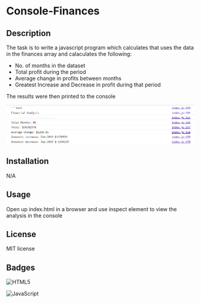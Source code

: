# Console-Finances

## Description

The task is to write a javascript program which calculates that uses the data in the finances array and calaculates the following:

- No. of months in the dataset
- Total profit during the period
- Average change in profits between months
- Greatest Increase and Decrease in profit during that period

The results were then printed to the console

![Screenshot](console%20analysis.PNG)


## Installation

N/A

## Usage

Open up index.html in a browser and use inspect element to view the analysis in the console 

## License

MIT license

## Badges

 ![HTML5](https://img.shields.io/badge/html5-%23E34F26.svg?style=for-the-badge&logo=html5&logoColor=white)

![JavaScript](https://img.shields.io/badge/javascript-%23323330.svg?style=for-the-badge&logo=javascript&logoColor=%23F7DF1E)